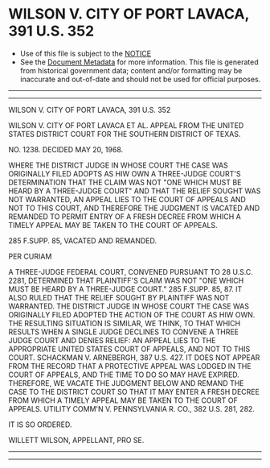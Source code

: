 ---
---

# WILSON V. CITY OF PORT LAVACA, 391 U.S. 352

* Use of this file is subject to the [NOTICE](https://github.com/publicdocs/notice/blob/master/NOTICE)
* See the [Document Metadata](../../../) for more information.
  This file is generated from historical government data; content and/or formatting may be inaccurate and out-of-date and should not be used for official purposes.

----------
----------

WILSON V. CITY OF PORT LAVACA, 391 U.S. 352

WILSON V. CITY OF PORT LAVACA ET AL. APPEAL FROM THE UNITED STATES DISTRICT COURT FOR THE SOUTHERN DISTRICT OF TEXAS.

NO. 1238.  DECIDED MAY 20, 1968.

WHERE THE DISTRICT JUDGE IN WHOSE COURT THE CASE WAS ORIGINALLY FILED ADOPTS AS HIW OWN A THREE-JUDGE COURT'S DETERMINATION THAT THE CLAIM WAS NOT "ONE WHICH MUST BE HEARD BY A THREE-JUDGE COURT" AND THAT THE RELIEF SOUGHT WAS NOT WARRANTED, AN APPEAL LIES TO THE COURT OF APPEALS AND NOT TO THIS COURT, AND THEREFORE THE JUDGMENT IS VACATED AND REMANDED TO PERMIT ENTRY OF A FRESH DECREE FROM WHICH A TIMELY APPEAL MAY BE TAKEN TO THE COURT OF APPEALS.

285 F.SUPP.  85, VACATED AND REMANDED.

PER CURIAM

A THREE-JUDGE FEDERAL COURT, CONVENED PURSUANT TO 28 U.S.C. 2281, DETERMINED THAT PLAINTIFF'S CLAIM WAS NOT "ONE WHICH MUST BE HEARD BY A THREE-JUDGE COURT."  285 F.SUPP.  85, 87.  IT ALSO RULED THAT THE RELIEF SOUGHT BY PLAINTIFF WAS NOT WARRANTED.  THE DISTRICT JUDGE IN WHOSE COURT THE CASE WAS ORIGINALLY FILED ADOPTED THE ACTION OF THE COURT AS HIW OWN.  THE RESULTING SITUATION IS SIMILAR, WE THINK, TO THAT WHICH RESULTS WHEN A SINGLE JUDGE DECLINES TO CONVENE A THREE JUDGE COURT AND DENIES RELIEF:  AN APPEAL LIES TO THE APPROPRIATE UNITED STATES COURT OF APPEALS, AND NOT TO THIS COURT.  SCHACKMAN V. ARNEBERGH, 387 U.S. 427.  IT DOES NOT APPEAR FROM THE RECORD THAT A PROTECTIVE APPEAL WAS LODGED IN THE COURT OF APPEALS, AND THE TIME TO DO SO MAY HAVE EXPIRED.  THEREFORE, WE VACATE THE JUDGMENT BELOW AND REMAND THE CASE TO THE DISTRICT COURT SO THAT IT MAY ENTER A FRESH DECREE FROM WHICH A TIMELY APPEAL MAY BE TAKEN TO THE COURT OF APPEALS.  UTILITY COMM'N V. PENNSYLVANIA R. CO., 382 U.S. 281, 282.

IT IS SO ORDERED.

WILLETT WILSON, APPELLANT, PRO SE.


----------
----------

